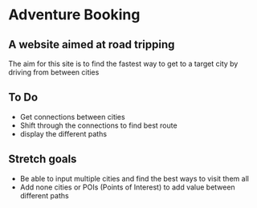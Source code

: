 # Adventure Booking

## A website aimed at road tripping
The aim for this site is to find the fastest way to get to a target city by driving from between cities<br>



## To Do
- Get connections between cities
- Shift through the connections to find best route
- display the different paths

## Stretch goals
- Be able to input multiple cities and find the best ways to visit them all
- Add none cities or POIs (Points of Interest) to add value between different paths